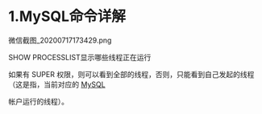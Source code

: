 # 1.MySQL命令详解

微信截图\_20200717173429.png

SHOW PROCESSLIST显示哪些线程正在运行

如果有 SUPER 权限，则可以看到全部的线程，否则，只能看到自己发起的线程（这是指，当前对应的 [MySQL](http://lib.csdn.net/base/mysql)

帐户运行的线程）。

